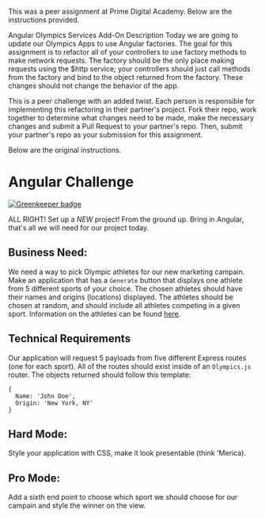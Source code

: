 This was a peer assignment at Prime Digital Academy. Below are the instructions provided.

Angular Olympics Services Add-On
Description
Today we are going to update our Olympics Apps to use Angular factories. The goal for this assignment is to refactor all of your controllers to use factory methods to make network requests. The factory should be the only place making requests using the $http service; your controllers should just call methods from the factory and bind to the object returned from the factory. These changes should not change the behavior of the app.

This is a peer challenge with an added twist. Each person is responsible for implementing this refactoring in their partner's project. Fork their repo, work together to determine what changes need to be made, make the necessary changes and submit a Pull Request to your partner's repo. Then, submit your partner's repo as your submission for this assignment.




Below are the original instructions.

# Angular Challenge

[![Greenkeeper badge](https://badges.greenkeeper.io/emkerber/peerOlympicRoutes.svg)](https://greenkeeper.io/)

ALL RIGHT! Set up a *NEW* project! From the ground up.
Bring in Angular, that's all we will need for our project today.

## Business Need:
We need a way to pick Olympic athletes for our new marketing campain. Make an application that has a `Generate` button that displays one athlete from 5 different sports of your choice. The chosen athletes should have their names and origins (locations) displayed. The athletes should be chosen at random, and should include all athletes competing in a given sport. Information on the athletes can be found [here](http://www.teamusa.org/road-to-rio-2016/team-usa/athletes).


## Technical Requirements
Our application will request 5 payloads from five different Express routes (one for each sport). All of the routes should exist inside of an `Olympics.js` router. The objects returned should follow this template:

    {
      Name: 'John Doe',
      Origin: 'New York, NY'
    }

## Hard Mode:
Style your application with CSS, make it look presentable (think 'Merica).

## Pro Mode:
Add a sixth end point to choose which sport we should choose for our campain and style the winner on the view.

